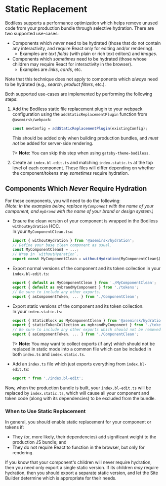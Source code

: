 # Static Replacement

Bodiless supports a performance optimization which helps remove unused code from your production
bundle through selective hydration. There are two supported use-cases:

- Components which _never_ need to be hydrated (those that do not contain any interactivity, and
  require React only for editing and/or rendering).
  - Examples are _text fields_ (with plain or rich text editors) and _images_.
- Components which _sometimes_ need to be hydrated (those whose children may
  require React for interactivity in the browser).
  - Examples are _links_, _cards_, etc.

Note that this technique does not apply to components which _always_ need to be hydrated (e.g.,
_search_, _product filters_, etc.).

Both supported use-cases are implemented by performing the following steps:

01. Add the Bodiless static file replacement plugin to your webpack configuration using the
    `addStaticReplacementPlugin` function from `@asemirsk/webpack`:

    ```js
    const newConfig = addStaticReplacementPlugin(existingConfig);
    ```

    This should be added only when building production bundles, and _must not_ be added for
    server-side rendering.

    ?> **Note:** You can skip this step when using `gatsby-theme-bodiless`.

01. Create an `index.bl-edit.ts` and matching `index.static.ts` at the top level of each component.
    These files will differ depending on whether the component/tokens may _sometimes_ require
    hydration.

## Components Which _Never_ Require Hydration

For these components, you will need to do the following:  
_(Note: In the examples below, replace `MyComponent` with the name of your component, and `mybrand`
with the name of your brand or design system.)_

- Ensure the clean version of your component is wrapped in the Bodiless `withoutHydration` HOC.  
  In your `MyComponentClean.tsx`:

  ```js
  import { withoutHydration } from '@asemirsk/hydration';
  // Define your base clean component as usual.
  const MyComponentClean$ = ...;
  // Wrap in `withoutHydration`.
  export const MyComponentClean = withoutHydration(MyComponentClean$);
  ```

- Export normal versions of the component and its token collection in your `index.bl-edit.ts`:

  ```js
  export { default as MyComponentClean } from './MyComponentClean';
  export { default as mybrandMyComponent } from './tokens';
  // Be sure to include any other exports.
  export { asComponentToken, ... } from './ComponentClean';
  ```

- Export static versions of the component and its token collection.  
  In your `index.static.ts`:

  ```js
  export { StaticBlock as MyComponentClean } from '@asemirsk/hydration';
  export { staticTokenCollection as mybrandMyComponent } from './tokens';
  // Be sure to include any other exports which should not be removed in static mode.
  export { asComponentToken, ... } from './ComponentClean';
  ```

  ?> **Note:** You may want to collect exports (if any) which should not be replaced in static mode
  into a common file which can be included in both `index.ts` and `index.static.ts`.

- Add an `index.ts` file which just exports everything from `index.bl-edit.ts`:

  ```js
  export * from './index.bl-edit';
  ```

Now, when the production bundle is built, your `index.bl-edit.ts` will be replaced by
`index.static.ts`, which will cause all your component and token code (along with its dependencies)
to be excluded from the bundle.

### When to Use Static Replacement

In general, you should enable static replacement for your component or tokens if:

- They (or, more likely, their dependencies) add significant weight to the production JS bundle; and
- They do not require React to function in the browser, but only for rendering.

If you know that your component's children will never require hydration, then you need only export a
single static version. If its children _may_ require hydration, then you should export a separate
static version, and let the Site Builder determine which is appropriate for their needs.
